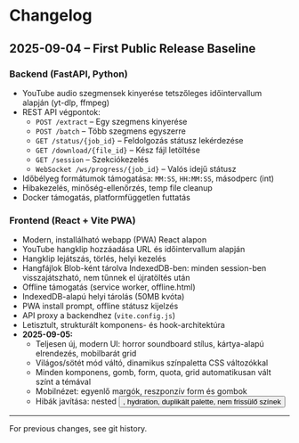 # Changelog

## 2025-09-04 – First Public Release Baseline

### Backend (FastAPI, Python)

- YouTube audio szegmensek kinyerése tetszőleges időintervallum alapján (yt-dlp, ffmpeg)
- REST API végpontok:
  - `POST /extract` – Egy szegmens kinyerése
  - `POST /batch` – Több szegmens egyszerre
  - `GET /status/{job_id}` – Feldolgozás státusz lekérdezése
  - `GET /download/{file_id}` – Kész fájl letöltése
  - `GET /session` – Szekciókezelés
  - `WebSocket /ws/progress/{job_id}` – Valós idejű státusz
- Időbélyeg formátumok támogatása: `MM:SS`, `HH:MM:SS`, másodperc (int)
- Hibakezelés, minőség-ellenőrzés, temp file cleanup
- Docker támogatás, platformfüggetlen futtatás


### Frontend (React + Vite PWA)

- Modern, installálható webapp (PWA) React alapon
- YouTube hangklip hozzáadása URL és időintervallum alapján
- Hangklip lejátszás, törlés, helyi kezelés
- Hangfájlok Blob-ként tárolva IndexedDB-ben: minden session-ben visszajátszható, nem tűnnek el újratöltés után
- Offline támogatás (service worker, offline.html)
- IndexedDB-alapú helyi tárolás (50MB kvóta)
- PWA install prompt, offline státusz kijelzés
- API proxy a backendhez (`vite.config.js`)
- Letisztult, strukturált komponens- és hook-architektúra
- **2025-09-05:**
  - Teljesen új, modern UI: horror soundboard stílus, kártya-alapú elrendezés, mobilbarát grid
  - Világos/sötét mód váltó, dinamikus színpaletta CSS változókkal
  - Minden komponens, gomb, form, quota, grid automatikusan vált színt a témával
  - Mobilnézet: egyenlő margók, reszponzív form és gombok
  - Hibák javítása: nested <button>, hydration, duplikált palette, nem frissülő színek

---

For previous changes, see git history.

